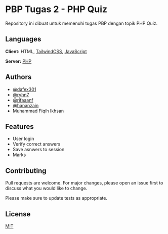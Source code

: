 
# PBP Tugas 2 - PHP Quiz

Repository ini dibuat untuk memenuhi tugas PBP dengan topik PHP Quiz.



## Languages

**Client:** HTML, [TailwindCSS](https://tailwindcss.com/), [JavaScript](https://www.javascript.com/)

**Server:** [PHP](https://www.php.net/)


## Authors

- [@dafex301](https://github.com/dafex301)
- [@ryhn7](https://github.com/ryhn7)
- [@rifaaanf](https://github.com/Rifaaanf)
- [@hananzain](https://github.com/hananzain)
- Muhammad Fiqih Ikhsan


## Features

- User login
- Verify correct answers
- Save asnwers to session
- Marks


## Contributing

Pull requests are welcome. For major changes, please open an issue first to discuss what you would like to change.

Please make sure to update tests as appropriate.


## License

[MIT](https://choosealicense.com/licenses/mit/)

